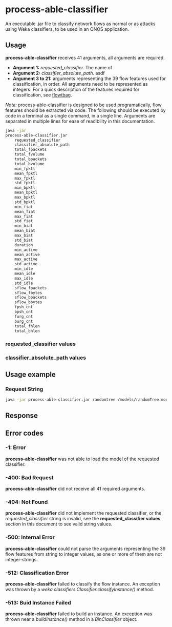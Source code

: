 # process-able-classifier

An executable .jar file to classify network flows as normal or as attacks using Weka classifiers, to be used in an ONOS application. 

## Usage

**process-able-classifier** receives 41 arguments, all arguments are required.

*  **Argument 1:** *requested_classifier.* The name of 
* **Argument 2:** *classifier_absolute_path.* asdf
* **Argument 3 to 21:** arguments representing the 39 flow features used for classification, in order. All arguments need to be represented as integers. For a quick description of the features required for classification, see [flowtbag](https://github.com/DanielArndt/flowtbag/wiki/features).

*Note:* process-able-classifier is designed to be used programatically, flow features should be extracted via code. The following should be executed by code in a terminal as a single command, in a single line. Arguments are separated in multiple lines for ease of readibility in this documentation.

```bash
java -jar 
process-able-classifier.jar 
    requested_classifier 
    classifier_absolute_path 
    total_fpackets 
    total_fvolume 
    total_bpackets 
    total_bvolume 
    min_fpktl 
    mean_fpktl 
    max_fpktl 
    std_fpktl 
    min_bpktl 
    mean_bpktl 
    max_bpktl 
    std_bpktl 
    min_fiat 
    mean_fiat 
    max_fiat 
    std_fiat 
    min_biat 
    mean_biat 
    max_biat 
    std_biat 
    duration 
    min_active 
    mean_active 
    max_active 
    std_active 
    min_idle 
    mean_idle 
    max_idle 
    std_idle 
    sflow_fpackets 
    sflow_fbytes 
    sflow_bpackets 
    sflow_bbytes 
    fpsh_cnt 
    bpsh_cnt 
    furg_cnt 
    burg_cnt 
    total_fhlen 
    total_bhlen
```

### requested_classifier values

### classifier_absolute_path values

## Usage example

### Request String 

```bash
java -jar process-able-classifier.jar randomtree /models/randomTree.model 29 2478 76 51566 40 85 280 54 40 678 1500 686 0 0 5 0 0 0 5 0 5 5 5 5 0 0 0 0 0 29 2478 76 51566 17 32 0 0 1168 3056
```

## Response



## Error codes

### -1: Error
**process-able-classifier** was not able to load the model of the requested classifier.

### -400: Bad Request
**process-able-classifier** did not receive all 41 required arguments.

    
### -404: Not Found
**process-able-classifier** did not implement the requested classifier, or the *requested_classifier* string is invalid, see the **requested_classifier values** section in this document to see valid string values.

### -500: Internal Error
**process-able-classifier** could not parse the arguments representing the 39 flow features from string to integer values, as one or more of them are not integer-strings.

### -512: Classification Error
**process-able-classifier** failed to classify the flow instance. An exception was thrown by a *weka.classifiers.Classifier.classifyInstance()* method.

### -513: Buid Instance Failed
**process-able-classifier** failed to build an instance. An exception was thrown near a *buildInstance()* method in a *BinClassifier* object.